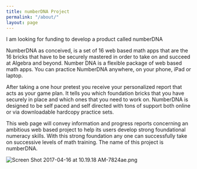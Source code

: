 ```yaml
---
title: numberDNA Project
permalink: "/about/"
layout: page
---
```


I am looking for funding to develop a product called numberDNA

NumberDNA as conceived, is a set of 16 web based math apps that are the 16 bricks that have to be securely mastered in order to take on and succeed at Algebra and beyond. Number DNA is a flexible package of web based math apps.  You can practice NumberDNA anywhere, on your phone, iPad or laptop. 

After taking a one hour pretest you receive your personalized report that acts as your game plan.  It tells you which foundation bricks that you have securely in place and which ones that you need to work on. NumberDNA is designed to be self paced and self directed with tons of support both online or via downloadable hardcopy practice sets. 


This web page will convey information and progress reports concerning an ambitious web based project to help its users develop strong foundational numeracy skills.  With this strong foundation any one can successfully take on  successive levels of math training. The name of this project is numberDNA.  

![Screen Shot 2017-04-16 at 10.19.18 AM-7824ae.png](/uploads/Screen%20Shot%202017-04-16%20at%2010.19.18%20AM-7824ae.png)